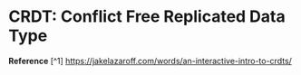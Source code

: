 # CRDT: Conflict Free Replicated Data Type

**Reference**
[^1] https://jakelazaroff.com/words/an-interactive-intro-to-crdts/